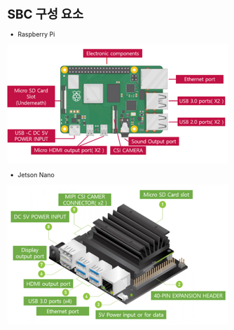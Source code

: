 # SBC 구성 요소



* Raspberry Pi

![](<../.gitbook/assets/raspberry pi (1).PNG>)

* Jetson Nano

![](<../.gitbook/assets/jetson nano.PNG>)
